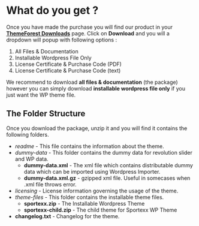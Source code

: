 # What do you get ?

Once you have made the purchase you will find our product in your **[ThemeForest Downloads](http://themeforest.net/downloads/)** page. Click on **Download** and you will a dropdown will popup with following options :

1. All Files & Documentation
2. Installable Wordpress File Only
3. License Certificate & Purchase Code (PDF)
4. License Certificate & Purchase Code (text)

We recommend to download **all files & documentation** (the package) however you can simply download **installable wordpress file only** if you just want the WP theme file.

## The Folder Structure

Once you download the package, unzip it and you will find it contains the following folders.

* *readme* - This file contains the information about the theme.
* *dummy-data* - This folder contains the dummy data for revolution slider and WP data.
  * **dummy-data.xml** - The xml file which contains distributable dummy data which can be imported using Wordpress Importer.
  * **dummy-data.xml.gz** - gzipped xml file. Useful in somecases when .xml file throws error.
* *licensing* - License information governing the usage of the theme.
* *theme-files* - This folder contains the installable theme files.
   * **sportexx.zip** - The Installable Wordpress Theme
   * **sportexx-child.zip** - The child theme for Sportexx WP Theme
* **changelog.txt** - Changelog for the theme.

